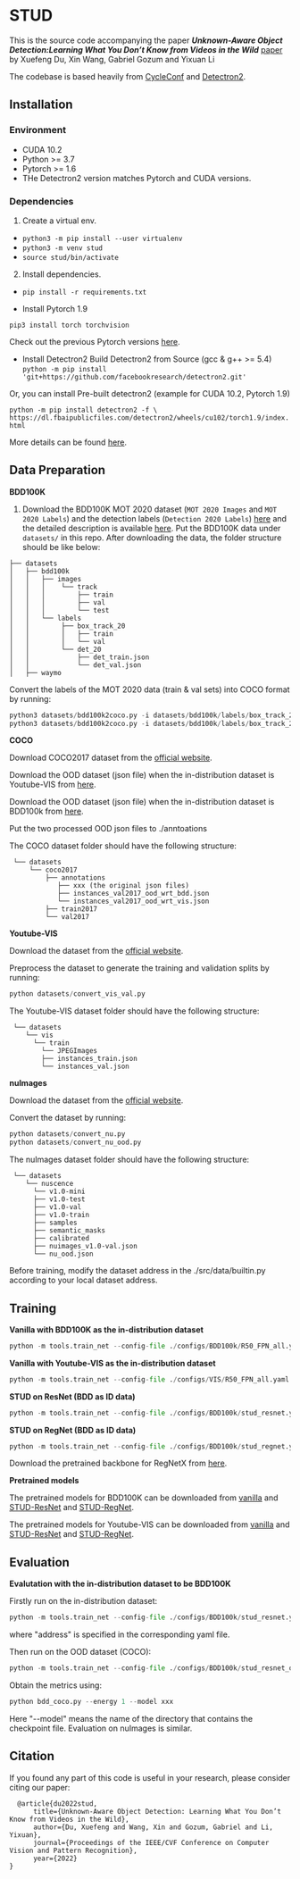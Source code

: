 # STUD

This is the source code accompanying the paper ***Unknown-Aware Object Detection:Learning What You Don’t Know from Videos in the Wild*** [paper](https://arxiv.org/abs/2203.03800) by Xuefeng Du, Xin Wang, Gabriel Gozum and Yixuan Li 

The codebase is based heavily from [CycleConf](https://github.com/xinw1012/cycle-confusion) and [Detectron2](https://github.com/facebookresearch/detectron2).


## Installation

### Environment
- CUDA 10.2
- Python >= 3.7
- Pytorch >= 1.6
- THe Detectron2 version matches Pytorch and CUDA versions.

### Dependencies

1. Create a virtual env.
- `python3 -m pip install --user virtualenv`
- `python3 -m venv stud`
- `source stud/bin/activate`

2. Install dependencies.

- `pip install -r requirements.txt`

- Install Pytorch 1.9

`pip3 install torch torchvision`

Check out the previous Pytorch versions [here](https://pytorch.org/get-started/previous-versions/).

- Install Detectron2
Build Detectron2 from Source (gcc & g++ >= 5.4)
`python -m pip install 'git+https://github.com/facebookresearch/detectron2.git'`

Or, you can install Pre-built detectron2 (example for CUDA 10.2, Pytorch 1.9)

`python -m pip install detectron2 -f \
  https://dl.fbaipublicfiles.com/detectron2/wheels/cu102/torch1.9/index.html`

More details can be found [here](https://detectron2.readthedocs.io/en/latest/tutorials/install.html).


## Data Preparation

**BDD100K**
1. Download the BDD100K MOT 2020 dataset (`MOT 2020 Images` and `MOT 2020 Labels`) and the detection labels (`Detection 2020 Labels`) [here](https://bdd-data.berkeley.edu/) and the detailed description is available [here](https://doc.bdd100k.com/download.html). Put the BDD100K data under `datasets/` in this repo. After downloading the data, the folder structure should be like below:
```
├── datasets
│   ├── bdd100k
│   │   ├── images
│   │   │    └── track
│   │   │        ├── train
│   │   │        ├── val
│   │   │        └── test
│   │   └── labels
│   │        ├── box_track_20
│   │        │   ├── train
│   │        │   └── val
│   │        └── det_20
│   │            ├── det_train.json
│   │            └── det_val.json
│   ├── waymo
```

Convert the labels of the MOT 2020 data (train & val sets) into COCO format by running:
```python
python3 datasets/bdd100k2coco.py -i datasets/bdd100k/labels/box_track_20/val/ -o datasets/bdd100k/labels/track/bdd100k_mot_val_coco.json -m track
python3 datasets/bdd100k2coco.py -i datasets/bdd100k/labels/box_track_20/train/ -o datasets/bdd100k/labels/track/bdd100k_mot_train_coco.json -m track
```

**COCO**

Download COCO2017 dataset from the [official website](https://cocodataset.org/#home). 

Download the OOD dataset (json file) when the in-distribution dataset is Youtube-VIS from [here](https://drive.google.com/file/d/1vLMGn7401-dEi5smxjgjr-IXhAXvjuf-/view?usp=sharing). 

Download the OOD dataset (json file) when the in-distribution dataset is BDD100k from [here](https://drive.google.com/file/d/1L4I7X-a3fojIJ9Y_NvT-SzieAabBARsW/view?usp=sharing).

Put the two processed OOD json files to ./anntoations

The COCO dataset folder should have the following structure:
<br>

     └── datasets
         └── coco2017
             ├── annotations
                ├── xxx (the original json files)
                ├── instances_val2017_ood_wrt_bdd.json
                └── instances_val2017_ood_wrt_vis.json
             ├── train2017
             └── val2017

**Youtube-VIS**

Download the dataset from the [official website](https://competitions.codalab.org/competitions/28988#participate-get_data).

Preprocess the dataset to generate the training and validation splits by running:
```python
python datasets/convert_vis_val.py
```

The Youtube-VIS dataset folder should have the following structure:
<br>

     └── datasets
        └── vis
          └── train
            └── JPEGImages
            ├── instances_train.json
            └── instances_val.json




**nuImages**

Download the dataset from the [official website](https://www.nuscenes.org/download).

Convert the dataset by running:
```python
python datasets/convert_nu.py
python datasets/convert_nu_ood.py
```

The nuImages dataset folder should have the following structure:
<br>

     └── datasets
        └── nuscence
          └── v1.0-mini
          ├── v1.0-test
          ├── v1.0-val
          ├── v1.0-train
          ├── samples
          ├── semantic_masks
          ├── calibrated
          ├── nuimages_v1.0-val.json
          └── nu_ood.json


Before training, modify the dataset address in the ./src/data/builtin.py according to your local dataset address.

## Training

**Vanilla with BDD100K as the in-distribution dataset**
```python
python -m tools.train_net --config-file ./configs/BDD100k/R50_FPN_all.yaml --num-gpus 4
```
**Vanilla with Youtube-VIS as the in-distribution dataset**
```python
python -m tools.train_net --config-file ./configs/VIS/R50_FPN_all.yaml --num-gpus 4
```
**STUD on ResNet (BDD as ID data)**
```python
python -m tools.train_net --config-file ./configs/BDD100k/stud_resnet.yaml --num-gpus 4
```
**STUD on RegNet (BDD as ID data)**
```python
python -m tools.train_net --config-file ./configs/BDD100k/stud_regnet.yaml --num-gpus 4
```

Download the pretrained backbone for RegNetX from [here](https://drive.google.com/file/d/1MjK9m68lAXj6AiVuSBMZX0m9DkOS2zRL/view?usp=sharing).

**Pretrained models**

The pretrained models for BDD100K can be downloaded from [vanilla](https://drive.google.com/file/d/19FSgMpzuRsl_qBZR4ifHq2soLDBmThFd/view?usp=sharing) and [STUD-ResNet](https://drive.google.com/file/d/1JAthrSJ8yK5bbhlZAD2vVor2uJ5aTkaX/view?usp=sharing) and [STUD-RegNet](https://drive.google.com/file/d/1-bqcdJjL3M8w09GRhRjuzawPEfX2SuUH/view?usp=sharing).

The pretrained models for Youtube-VIS can be downloaded from [vanilla](https://drive.google.com/file/d/1yKK9yDdLc_r2NSTaM5oYJ_09umi1GNwF/view?usp=sharing) and [STUD-ResNet](https://drive.google.com/file/d/1DTc2GqfNybcsFPnFA5o48E28MKCBTCFZ/view?usp=sharing) and [STUD-RegNet](https://drive.google.com/file/d/1hDdFYfWHl-SXUMd7xN9PcXnipkN-m5Qf/view?usp=sharing).

## Evaluation

**Evalutation with the in-distribution dataset to be BDD100K**

Firstly run on the in-distribution dataset:
```python
python -m tools.train_net --config-file ./configs/BDD100k/stud_resnet.yaml --num-gpus 4 --eval-only MODEL.WEIGHTS address/model_final.pth
```
where "address" is specified in the corresponding yaml file.

Then run on the OOD dataset (COCO):
```python
python -m tools.train_net --config-file ./configs/BDD100k/stud_resnet_ood_coco.yaml --num-gpus 4 --eval-only MODEL.WEIGHTS address/model_final.pth
```
Obtain the metrics using:
```python
python bdd_coco.py --energy 1 --model xxx
```
Here "--model" means the name of the directory that contains the checkpoint file. Evaluation on nuImages is similar.


## Citation ##
If you found any part of this code is useful in your research, please consider citing our paper:

```
  @article{du2022stud,
      title={Unknown-Aware Object Detection: Learning What You Don’t Know from Videos in the Wild}, 
      author={Du, Xuefeng and Wang, Xin and Gozum, Gabriel and Li, Yixuan},
      journal={Proceedings of the IEEE/CVF Conference on Computer Vision and Pattern Recognition},
      year={2022}
}
```
